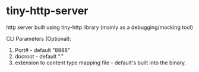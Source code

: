 # tiny-http-server
http server built using tiny-http library (mainly as a debugging/mocking tool)


CLI Parameters (Optional):
1. Port# - default "8888"
2. docroot - default "."
3. extension to content type mapping file - default's built into the binary.
